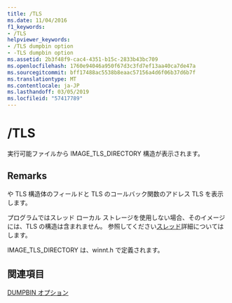 ```yaml
---
title: /TLS
ms.date: 11/04/2016
f1_keywords:
- /TLS
helpviewer_keywords:
- /TLS dumpbin option
- -TLS dumpbin option
ms.assetid: 2b3f48f9-cac4-4351-b15c-2833b43bc709
ms.openlocfilehash: 1760e94046a950f67d3c3fd7ef13aa40ca7de47a
ms.sourcegitcommit: bff17488ac5538b8eaac57156a4d6f06b37d6b7f
ms.translationtype: MT
ms.contentlocale: ja-JP
ms.lasthandoff: 03/05/2019
ms.locfileid: "57417789"
---
```

# <a name="tls"></a>/TLS

実行可能ファイルから IMAGE_TLS_DIRECTORY 構造が表示されます。

## <a name="remarks"></a>Remarks

や TLS 構造体のフィールドと TLS のコールバック関数のアドレス TLS を表示します。

プログラムではスレッド ローカル ストレージを使用しない場合、そのイメージには、TLS の構造は含まれません。  参照してください[スレッド](../../cpp/thread.md)詳細についてはします。

IMAGE_TLS_DIRECTORY は、winnt.h で定義されます。

## <a name="see-also"></a>関連項目

[DUMPBIN オプション](../../build/reference/dumpbin-options.md)
